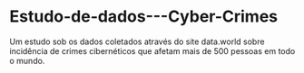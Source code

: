 # Estudo-de-dados---Cyber-Crimes
Um estudo sob os dados coletados através do site data.world sobre incidência de crimes cibernéticos que afetam mais de 500 pessoas em todo o mundo.
